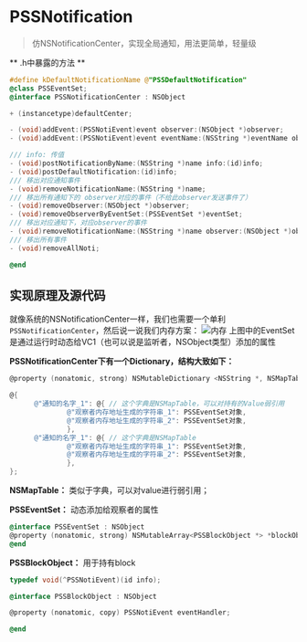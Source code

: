 # PSSNotification
> 仿NSNotificationCenter，实现全局通知，用法更简单，轻量级


** .h中暴露的方法 **
```Objective-C
#define kDefaultNotificationName @"PSSDefaultNotification"
@class PSSEventSet;
@interface PSSNotificationCenter : NSObject

+ (instancetype)defaultCenter;

- (void)addEvent:(PSSNotiEvent)event observer:(NSObject *)observer;
- (void)addEvent:(PSSNotiEvent)event eventName:(NSString *)eventName observer:(NSObject *)observer;

/// info: 传值
- (void)postNotificationByName:(NSString *)name info:(id)info;
- (void)postDefaultNotification:(id)info;
/// 移出对应通知事件
- (void)removeNotificationName:(NSString *)name;
/// 移出所有通知下的 observer对应的事件（不给此observer发送事件了）
- (void)removeObserver:(NSObject *)observer;
- (void)removeObserverByEventSet:(PSSEventSet *)eventSet;
/// 移出对应通知下，对应observer的事件
- (void)removeNotificationName:(NSString *)name observer:(NSObject *)observer;
/// 移出所有事件
- (void)removeAllNoti;

@end

```

## 实现原理及源代码

就像系统的NSNotificationCenter一样，我们也需要一个单利`PSSNotificationCenter`，然后说一说我们内存方案：
![内存](https://img-blog.csdnimg.cn/20181116181936270.png?x-oss-process=image/watermark,type_ZmFuZ3poZW5naGVpdGk,shadow_10,text_aHR0cHM6Ly9ibG9nLmNzZG4ubmV0L3BhbmdzaGlzaGFuMQ==,size_16,color_FFFFFF,t_70)
上图中的EventSet是通过运行时动态给VC1（也可以说是监听者，NSObject类型）添加的属性

**PSSNotificationCenter下有一个Dictionary，结构大致如下：**
```Objective-C
@property (nonatomic, strong) NSMutableDictionary <NSString *, NSMapTable<NSString *, PSSEventSet *> *> *eventDict;
```
```Objective-C
@{
      @"通知的名字_1": @{ // 这个字典是NSMapTable，可以对持有的Value弱引用
              @"观察者内存地址生成的字符串_1": PSSEventSet对象,
              @"观察者内存地址生成的字符串_2": PSSEventSet对象,
              },
      @"通知的名字_1": @{ // 这个字典是NSMapTable
              @"观察者内存地址生成的字符串_1": PSSEventSet对象,
              @"观察者内存地址生成的字符串_2": PSSEventSet对象,
              },
};
```

**NSMapTable：** 类似于字典，可以对value进行弱引用；

**PSSEventSet：** 动态添加给观察者的属性
```Objective-C
@interface PSSEventSet : NSObject
@property (nonatomic, strong) NSMutableArray<PSSBlockObject *> *blockObjectArray;
@end
```

**PSSBlockObject：** 用于持有block
```Objective-C
typedef void(^PSSNotiEvent)(id info);

@interface PSSBlockObject : NSObject

@property (nonatomic, copy) PSSNotiEvent eventHandler;

@end
```
